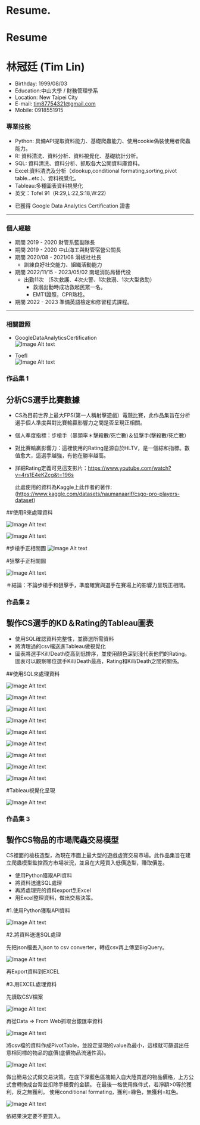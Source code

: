 # Resume.

# Resume
# 林冠廷 (Tim Lin) 
- Birthday: 1999/08/03
- Education:中山大學 / 財務管理學系
- Location: New Taipei City
- E-mail: tim87754321@gmail.com
- Mobile: 0918551915

### 專業技能
- Python: 具備API提取資料能力、基礎爬蟲能力、使用cookie偽裝使用者爬蟲能力。
- R: 資料清洗、資料分析、資料視覺化、基礎統計分析。
- SQL: 資料清洗、資料分析、抓取各大公開資料庫資料。
- Excel:資料清洗及分析（xlookup,conditional formating,sorting,pivot table...etc.)、資料視覺化。
- Tableau:多種圖表資料視覺化
- 英文：Tofel 91（R:29,L:22,S:18,W:22)

* 已獲得 Google Data Analytics Certification 證書
<hr>

### 個人經驗 
-  期間 2019 - 2020 財管系籃副隊長<BR>
-  期間 2019 - 2020 中山海工與財管宿營公關長<BR>
-  期間 2020/08 - 2021/08 滑板社社長<BR>
   * 訓練良好社交能力、組織活動能力
-  期間 2022/11/15 - 2023/05/02 南堤消防局替代役 <BR>
   * 出勤11次 （5次救護、4次火警、1次救溺、1次大型救助）
      * 救溺出勤時成功救起民眾一名。
      * EMT1證照，CPR熟稔。
-  期間 2022 - 2023 準備英語檢定和修習程式課程。 <BR>
<hr>
   
### 相關證照
 - GoogleDataAnalyticsCertification <BR>
 ![Image Alt text](https://github.com/KuanTimLin/images/blob/main/GoogleDataAnalytics.jpg)

 - Toefl <BR>
 ![Image Alt text](https://github.com/KuanTimLin/images/blob/main/托福PNG.png)
   

### 作品集 1
 ## 分析CS選手比賽數據
 - CS為目前世界上最大FPS(第一人稱射擊遊戲）電競比賽，此作品集旨在分析選手個人準度與對比賽輸贏影響力之間是否呈現正相關。
 - 個人準度指標：步槍手（暴頭率＊擊殺數/死亡數)＆狙擊手(擊殺數/死亡數）
 - 對比賽輸贏影響力：這裡使用的Rating是源自於HLTV，是一個綜和指標。數值愈大，這選手越強，有他在勝率越高。
 - 詳細Rating定義可見這支影片：https://www.youtube.com/watch?v=4rs1E4eKZcg&t=196s
   
   此處使用的資料為Kaggle上此作者的著作:(https://www.kaggle.com/datasets/naumanaarif/csgo-pro-players-dataset)
   
##使用R來處理資料

![Image Alt text](https://github.com/KuanTimLin/images/blob/main/R%20語言1.png)


![Image Alt text](https://github.com/KuanTimLin/images/blob/main/R語言2.png)


#步槍手正相關圖
![Image Alt text](https://github.com/KuanTimLin/images/blob/main/步槍手.JPG)

#狙擊手正相關圖

![Image Alt text](https://github.com/KuanTimLin/images/blob/main/狙擊手.JPG)

＃結論：不論步槍手和狙擊手，準度確實與選手在賽場上的影響力呈現正相關。

### 作品集 2
 ## 製作CS選手的KD＆Rating的Tableau圖表
 - 使用SQL確認資料完整性，並篩選所需資料
 - 將清理過的csv檔送進Tableau做視覺化
 - 圖表將選手Kill/Death從高到低排序，並使用顏色深到淺代表他們的Rating。圖表可以觀察哪位選手Kill/Death最高，Rating和Kill/Death之間的關係。

##使用SQL來處理資料

![Image Alt text](https://github.com/KuanTimLin/images/blob/main/SQL%201.png)


![Image Alt text](https://github.com/KuanTimLin/images/blob/main/SQL2.png)


![Image Alt text](https://github.com/KuanTimLin/images/blob/main/SQL3.png)


![Image Alt text](https://github.com/KuanTimLin/images/blob/main/SQL4.png)


![Image Alt text](https://github.com/KuanTimLin/images/blob/main/SQL5.png)


![Image Alt text](https://github.com/KuanTimLin/images/blob/main/SQL6.png)


![Image Alt text](https://github.com/KuanTimLin/images/blob/main/SQL7.png)


![Image Alt text](https://github.com/KuanTimLin/images/blob/main/SQL8.png)


![Image Alt text](https://github.com/KuanTimLin/images/blob/main/SQL9.png)


#Tableau視覺化呈現

![Image Alt text](https://github.com/KuanTimLin/images/blob/main/Tableau圖表.png)



### 作品集 3
 ## 製作CS物品的市場爬蟲交易模型
  CS裡面的槍枝造型，為現在市面上最大型的遊戲虛寶交易市場。此作品集旨在建立爬蟲模型監控西方市場狀況，並且在大陸買入低價造型，賺取價差。
 - 使用Python獲取API資料
 - 將資料送進SQL處理
 - 再將處理完的資料export到Excel
 - 用Excel整理資料，做出交易決策。

 #1.使用Python獲取API資料
 
 ![Image Alt text](https://github.com/KuanTimLin/images/blob/main/Python%20API.png)

 #2.將資料送進SQL處理
 
 先把json檔丟入json to csv converter，轉成csv再上傳至BigQuery。
 
  ![Image Alt text](https://github.com/KuanTimLin/images/blob/main/SQL%20API.png)
  
再Export資料到EXCEL





#3.用EXCEL處理資料

先讀取CSV檔案

![Image Alt text](https://github.com/KuanTimLin/images/blob/main/csv%E6%AA%94%E6%A1%88.png)

再從Data => From Web抓取台銀匯率資料

![Image Alt text](https://github.com/KuanTimLin/images/blob/main/%E5%8C%AF%E7%8E%87.png)


將csv檔的資料作成PivotTable，並設定呈現的value為最小，這樣就可篩選出任意相同標的物品的底價(底價物品流通性高)。

![Image Alt text](https://github.com/KuanTimLin/images/blob/main/pivot%20table%203.png)
  

做出簡易公式做交易決策。在底下深藍色區塊輸入自大陸買進的物品價格，上方公式會轉換成台幣並扣除手續費的金額。
在最後一格使用條件式，若淨額>0等於獲利，反之無獲利。
使用conditional formating，獲利=綠色，無獲利=紅色。


![Image Alt text](https://github.com/KuanTimLin/images/blob/main/pivottable%202.png)


依結果決定要不要買入。
